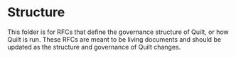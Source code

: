 # Structure
This folder is for RFCs that define the governance structure of Quilt, or how Quilt is run.
These RFCs are meant to be living documents and should be updated as the structure and governance of Quilt changes.
